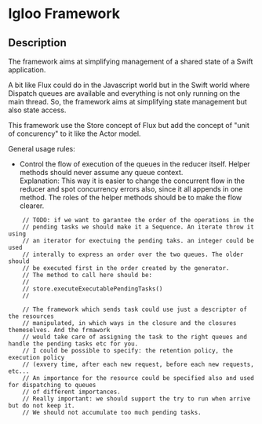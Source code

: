 #  Igloo Framework

## Description

The framework aims at simplifying management of a shared state of a Swift application.

A bit like Flux could do in the Javascript world but in the Swift world where Dispatch queues are available and everything is not only running on the main thread. So, the framework aims at simplifying state management but also state access.

This framework use the Store concept of Flux but add the concept of "unit of concurency" to it like the Actor model. 


General usage rules: 

- Control the flow of execution of the queues in the reducer itself. Helper methods should never assume any queue context.  
    Explanation: This way it is easier to change the concurrent flow in the reducer and spot concurrency errors also, since 
    it all appends in one method. The roles of the helper methods should be to make the flow clearer. 

```
    // TODO: if we want to garantee the order of the operations in the
    // pending tasks we should make it a Sequence. An iterate throw it using
    // an iterator for exectuing the pending taks. an integer could be used
    // interally to express an order over the two queues. The older should
    // be executed first in the order created by the generator.
    // The method to call here should be:
    //
    // store.executeExecutablePendingTasks()
    //

    // The framework which sends task could use just a descriptor of the resources
    // manipulated, in which ways in the closure and the closures themeselves. And the frmawork
    // would take care of assigning the task to the right queues and handle the pending tasks etc for you.
    // I could be possible to specify: the retention policy, the execution policy 
    // (exvery time, after each new request, before each new requests, etc... 
    // An importance for the resource could be specified also and used for dispatching to queues 
    // of different importances.
    // Really important: we should support the try to run when arrive but do not keep it. 
    // We should not accumulate too much pending tasks.
```

